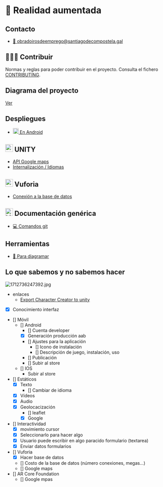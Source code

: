 # 📱 Realidad aumentada

## Contacto

- [📧 obradoirosdeemprego@santiagodecompostela.gal](obradoirosdeemprego@santiagodecompostela.gal)

## 🧑‍🤝‍🧑 Contribuir

Normas y reglas para poder contribuir en el proyecto. Consulta el fichero [CONTRIBUTING](./CONTRIBUTING.md).

## Diagrama del proyecto

<a rel="noopener noreferrer" href="https://viewer.diagrams.net/?tags=%7B%7D&highlight=0000ff&edit=_blank&layers=1&nav=1&title=appventurers-application-diagram.drawio#R7VvbUuM4EP2aVO0%2BhLLjG3kkGQKzGxYG2Lm9TCm24miQrYwtEzJfvy1b8n2SEJIJLFBUYXXastR9%2BnS3YjrGMHg4i9B8dsE8TDs9zXvoGO86PfgxLfgjJMtM4lh2JvAj4mUivRDckJ9YCjUpTYiH44oiZ4xyMq8KXRaG2OUVGYoitqiqTRmtPnWOfNwQ3LiINqWfiMdnmfS45xTyc0z8mXqybvezTwKklOVO4hny2KIkMk47xjBijGdXwcMQU2E8ZZdP75ef6PjOPvvrQ%2FwD%2FTv4%2B%2Fafj91sstFjbsm3EOGQ73bqXjb1PaKJtJfcK18qA0YsCT0sJtE6xmDGAwqXOlx%2Bx5wvpcNRwhmIWMRnzGchomPG5lJvykIu1XQxxqF3IhwL4wll7l0mGhFK5TNgJPWPYRTziN3lvhMT5I4QyhRNMB0g985PFzpklEXwUchCLKbyAAxyL8XiTgvpAD8Q%2FlnMdWTJ0Rf5GHH97kGtSQyWcrChP6TfYpZELl6hZ8iwQJGPV80nA0%2FsqYRt6e0zzALMoyUoRJgiTu6rAYBkHPm5XoEVuJBweQR0jAZ0zmHmFfARNl3MCMc3c5TaYwGMU4VUGSqws4FPURxLo6%2FBweN8co8jjh9WWlEx4LEMf8l%2Fig0WBZnoSjYrEYmp7cnu1vqQXY%2F6Fx3UOw4%2Fe8PwczYMv2U1AW4cjXKmK0ZgW4UKm05jWFcdNvkDt0eS3UBSiO6xj1zSGRqdgRE2g3nGgkkSrw%2FkijcFVkYoIFRY5hzTe8yJi1rCHVHihzBwwbE4aocJPJKEPozsYnSbwrJr7pEGDN2s0IButvCA1sIDxzvggc%2Bm%2F%2B1Ed7Sr29H518icRl%2Fff1c88ISwbw3sFgIo%2BTXPlqVcWWTO9mwpBlc4IrBt4dQnZtBWW%2FQ2DGHjUBl01apL8Tdkc6A4AH%2Fc6dkUdjLwyD1c%2BuJyAIWmikvtj2sM0eIhTywsCeAe5KE%2F1V2wnNKN6%2BZCy8RDG996gynU6cDH0BPgdIuEBUgsGAWCBcJJPC%2FduXa%2BK%2BSTEIlIwhNRdicxZr%2B6uQZ4YJk5TvMCx%2Bs5aZLnk8uEUxJiKfdQdHcpiISniD3SrDKBpckO0pjKQZ2eMRqd2sPhHsnGstbWHL02rskLkZ1DtZkqxsAc0MSxOLOAcCByIWaQAAYVw%2BuTFm%2BfhlT4B5TF2tOCUf551R7v1qrMtuxitHjc3pfDnYNml0f0Ym3ZBZwTLbOJepYafyl%2FWMyVjp7e2K2KmnJa6t6OUaK5X8fXl5PJxeXy2z9npmzcd5iWaqWkqmGcCsaMemmS7UfeVD5JqM3TzaGoiiGnNlO248ZMWxSurXY9brDR6ORDs1h94Z2noVVLTsP4ja1nq937DbtfoDn63xnedmrp9%2FjQhle95Ctu%2BkucvkdKL1P1Kuo5%2FCFAk93tGmrrxeCm9F5H%2F28md11vYP0qwn4CHY6oNacRdhPZIkEGnkRY1ZtoTolbPrxoFJ%2F4%2BxHouZlCwMRsSegSQLlog2hay1JAffzKq9Ge%2Bg6kXimUCbD%2FO8tR%2Fel8t009WnCOaToV1jnq9501zJOOGqVpXuLaVrnIBbdr5qGPUfRds%2BATC1azVrD2t2Q0qzaPXlvJvhnNfMveEvZ6BfJrzg2L6NOcfjn6uiAxtgq%2F7QNm1VcCL7lq6NXOtbeNsUNXDc2vxd6HU9aIs5fem1jas%2BtNmmeDr47dCqaytQZTWeY6ptqWHPfMbi3HVytj7znSW52WjC3pzXBqhzH1eNodv606IiwF2Y2LQ9EE1XuSBQkoCjfoR%2FZFUV2raqrWVyYcq0lRK7%2B%2BkI%2B7xi5HoU9x8Ty9RommtSEl1rGAKIRSiDgeiBiPn%2BjGVQVDhSuzVjOep01o4Un7RyLeLEuJrbuQyz4BFUfLYl0pqPb0I4kJF41wjGjaKhdfwMBas%2Fl%2F0ci%2B9KyYU9AhsmJrvDYPMdJ4BZHesH4pZFPbyk%2BEwdwZod4YLVkiFhxzyEBqNJixiPwEfZS%2FdAEcpDxjaBWNG3GnnDPCMehcKSfoNdEFeqgojlHM1WoYpWgekwlVZxcBsB4JB4xzFkilQ7FO%2FkaGogHbamLA3NOhRSsGmm%2FI3aD0pKoJAdgkz8OnVl2UT3%2BkSL0oQ%2FFU3CasRFxET6Q4IJ6XVlXy%2FZhxqvbOLCTXcvtCxOD2KU1jdAY3YphhMBd5LLWHNYBfsNBQVCQWrHUIY70Yw69Qj%2FiQhbB8RFK3YgDNAgvgQGXHEUeTHNKPxsfK%2BFqPD5WwWxihDQ31pLAzNDQbFMUIzXr5jRF2wAj6c%2BODZqP0xge74gNrY3Q8Fz5oloKKD4w3PtgLH9jVvuTwhNB8j%2BGNEHZFCM7G8Ng%2FIcCw%2BDehrJUs%2FtnKOP0">Ver</a>

## Despliegues

- [<img width="18" src="https://github.com/webferrol/appventurers-doc/assets/35032717/201fbb2f-66a7-45c1-a54e-674f04a8ca90"> En Android](./deploys/android.md)

## <img src="https://github.com/webferrol/appventurers-doc/assets/35032717/5d1edad5-8fac-4093-8752-4ca291d96b26" width="24" alt="unity"> UNITY

- [API Google maps](./unity/google-maps-api.md)
- [Internalización / Idiomas](./unity/internationalization.md)

## <img src="https://github.com/webferrol/appventurers-doc/assets/35032717/ddd196af-9842-4560-9666-f121e69ec1d7" width="24" alt="vuforia"> Vuforia

- [Conexión a la base de datos](./vuforia/connection-ddbb.md)

## <img src="https://github.com/webferrol/appventurers-doc/assets/35032717/507c607e-57aa-412b-ae81-bf31f9213650" width="24" alt="Ver"> Documentación genérica

- [💻 Comandos git](./other/git-commands.md)

## Herramientas

- [📐 Para diagramar](https://www.drawio.com/blog/move-diagrams-net) 


## Lo que sabemos y no sabemos hacer

![1712736247392.jpg](https://github.com/webferrol/appventurers-doc/assets/35032717/36f2ddf0-9cce-4d23-80c7-85dc84f193a2)

- enlaces
    - [Export Character Creator to unity](https://youtu.be/tgirPjknAv4)

- [x] Conocimiento interfaz
- [] Móvil
    - [] Android
        - [] Cuenta developer
        - [x] Generación producción aab
        - [] Ajustes para la aplicación
            - [] Icono de instalación
            - [] Descripción de juego, instalación, uso   
        - [] Publicación
        - [] Subir al store
    - [] IOS
        - Subir al store
- [] Estáticos
    - [x] Texto
        - [] Cambiar de idioma
    - [x] Vídeos
    - [x] Audio
    - [x] Geolocacización
        - [] leaflet
        - [x] Google
- [] Interactividad
    - [x] movimiento cursor
    - [x] Seleccionarlo para hacer algo
    - [x] Usuario puede escribir en algo paracido formulario (textarea)
    - [x] Enviar datos formularios

- [] Vuforia
    - [x] Hacer base de datos
    - [] Costo de la base de datos (número conexiones, megas...)
    - [] Google maps
- [] AR Core Foundation
    - [] Google mpas
